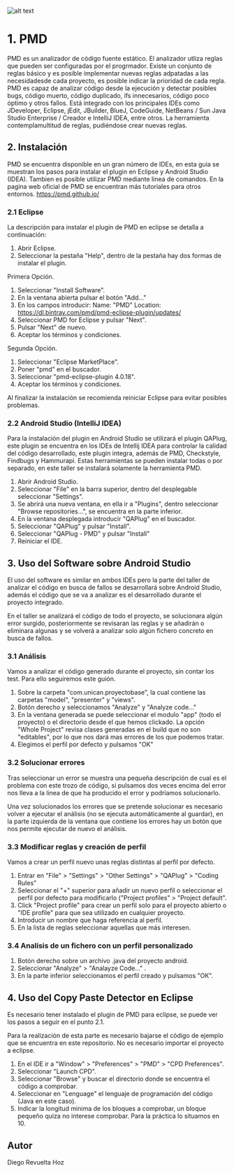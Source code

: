 ﻿![alt text](https://pmd.github.io/img/pmd_logo.png)
# 1. PMD

PMD es un analizador de código fuente estático. El analizador utliza reglas que pueden ser configuradas por el progrmador. Existe un conjunto de reglas básico y es posible implementar nuevas reglas adpatadas a las necesidadesde cada proyecto, es posible indicar la prioridad de cada regla. PMD es capaz de analizar código desde la ejecución y detectar posibles bugs, código muerto, código duplicado, ifs innecesarios, código poco óptimo y otros fallos. Está integrado con los principales IDEs como JDeveloper, Eclipse, jEdit, JBuilder, BlueJ, CodeGuide, NetBeans / Sun Java Studio Enterprise / Creador e IntelliJ IDEA, entre otros. La herramienta contemplamultitud de reglas, pudiéndose crear nuevas reglas.

## 2. Instalación

PMD se encuentra disponible en un gran número de IDEs, en esta guia se muestran los pasos para instalar el plugin en Eclipse y Android Studio (IDEA). Tambien es posible utilizar PMD mediante linea de comandos. En la pagina web oficial de PMD se encuentran más tutoriales para otros entornos. https://pmd.github.io/ 

### 2.1 Eclipse 

La descripción para instalar el plugin de PMD en eclipse se detalla a continuación:

1. Abrir Eclipse.
2. Seleccionar la pestaña "Help", dentro de la pestaña hay dos formas de instalar el plugin. 

Primera Opción. 

1. Seleccionar "Install Software".
2. En la ventana abierta pulsar el botón "Add..."
3. En los campos introducir: Name: "PMD"  Location: https://dl.bintray.com/pmd/pmd-eclipse-plugin/updates/
4. Seleccionar PMD for Eclipse y pulsar "Next".
5. Pulsar "Next" de nuevo.
6. Aceptar los términos y condiciones.


Segunda Opción.

1. Seleccionar "Eclipse MarketPlace".
2. Poner "pmd" en el buscador.
3. Seleccionar "pmd-eclipse-plugin 4.0.18".
4. Aceptar los términos y condiciones.

Al finalizar la instalación se recomienda reiniciar Eclipse para evitar posibles problemas.
### 2.2 Android Studio (IntelliJ IDEA)

Para la instalación del plugin en Android Studio se utilizará el plugin QAPlug, este plugin se encuentra en los IDEs de Intellij IDEA para controlar la calidad del código desarrollado, este plugin integra, además de PMD, Checkstyle, Findbugs y Hammurapi. Estas herramientas se pueden instalar todas o por separado, en este taller se instalará solamente la herramienta PMD.

1. Abrir Android Studio.
2. Seleccionar "File" en la barra superior, dentro del desplegable seleccionar "Settings".
3. Se abrirá una nueva ventana, en ella ir a "Plugins", dentro seleccionar "Browse repositories...", se encuentra en la parte inferior.
4. En la ventana desplegada introducir "QAPlug" en el buscador.
5. Seleccionar "QAPlug" y pulsar "Install".
6. Seleccionar "QAPlug - PMD" y pulsar "Install"
7. Reiniciar el IDE.

## 3. Uso del Software sobre Android Studio

El uso del software es similar en ambos IDEs pero la parte del taller de analizar el código en busca de fallos se desarrollará sobre Android Studio, además el código que se va a analizar es el desarrollado durante el proyecto integrado.

En el taller se analizará el código de todo el proyecto, se solucionara algún error surgido, posteriormente se revisaran las reglas y se añadirán o eliminara algunas y se volverá a analizar solo algún fichero concreto en busca de fallos.

### 3.1 Análisis

Vamos a analizar el código generado durante el proyecto, sin contar los test. Para ello seguiremos este guión.

1. Sobre la carpeta "com.unican.proyectobase", la cual contiene las carpetas "model", "presenter" y "views".
2. Botón derecho y seleccionamos "Analyze" y "Analyze code..."
3. En la ventana generada se puede seleccionar el modulo "app" (todo el proyecto) o el directorio desde el que hemos clickado. La opción "Whole Project" revisa clases generadas en el build que no son "editables", por lo que nos dará mas errores de los que podemos tratar.
4. Elegimos el perfil por defecto y pulsamos "OK"


### 3.2 Solucionar errores

Tras seleccionar un error se muestra una pequeña descripción de cual es el problema con este trozo de código, si pulsamos dos veces encima del error nos lleva a la linea de que ha producido el error y podríamos solucionarlo.

Una vez solucionados los errores que se pretende solucionar es necesario volver a ejecutar el análisis (no se ejecuta automáticamente al guardar), en la parte izquierda de la ventana que contiene los errores hay un botón que nos permite ejecutar de nuevo el análisis.

### 3.3 Modificar reglas y creación de perfil

Vamos a crear un perfil nuevo unas reglas distintas al perfil por defecto.

1. Entrar en "File" > "Settings" > "Other Settings" > "QAPlug" > "Coding Rules"
2. Seleccionar el "+" superior para añadir un nuevo perfil o seleccionar el perfil por defecto para modificarlo ("Project profiles" > "Project default".
3. Click "Project profile" para crear un perfil solo para el proyecto abierto o "IDE profile" para que sea utilizado en cualquier proyecto.
4. Introducir un nombre que haga referencia al perfil.
5. En la lista de reglas seleccionar aquellas que más interesen.


### 3.4 Analisis de un fichero con un perfil personalizado

1. Botón derecho sobre un archivo .java del proyecto android.
2. Seleccionar "Analyze" > "Analayze Code..." .
3. En la parte inferior seleccionamos el perfil creado y pulsamos "OK".

## 4. Uso del Copy Paste Detector en Eclipse

Es necesario tener instalado el plugin de PMD para eclipse, se puede ver los pasos a seguir en el punto 2.1.

Para la realización de esta parte es necesario bajarse el código de ejemplo que se encuentra en este repositorio. No es necesario importar el proyecto a eclipse.

1. En el IDE ir a "Window" > "Preferences" > "PMD" > "CPD Preferences".
2. Seleccionar "Launch CPD".
3. Seleccionar "Browse" y buscar el directorio donde se encuentra el código a comprobar.
4. Seleccionar en "Lenguage" el lenguaje de programación del código (Java en este caso).
5. Indicar la longitud minima de los bloques a comprobar, un bloque pequeño quiza no interese comprobar. Para la práctica lo situamos en 10.

## Autor
Diego Revuelta Hoz

